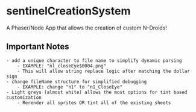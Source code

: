 # sentinelCreationSystem
A Phaser/Node App  that allows the creation of custom N-Droids!


## Important Notes
    - add a unique character to file name to simplify dynamic parsing
        - EXAMPLE: "nl_closeEye$0004.png"
        - This will allow string replace logic after matching the dollar sign
    - change fileName structure for simplified debugging
        - EXAMPLE: change "n1" to "n1_CloseEye"
    - Light greys (almost white) allows the most options for tint based customization
        - Rerender all sprites OR tint all of the existing sheets

